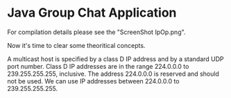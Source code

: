 # Java Group Chat Application

For compilation details please see the "ScreenShot IpOp.png".

Now it's time to clear some theoritical concepts.

A multicast host is specified by a class D IP address and by a standard UDP port number. Class D IP addresses are in the range 224.0.0.0 to 239.255.255.255, inclusive. The address 224.0.0.0 is reserved and should not be used. We can use IP addresses between 224.0.0.0 to 239.255.255.255.
